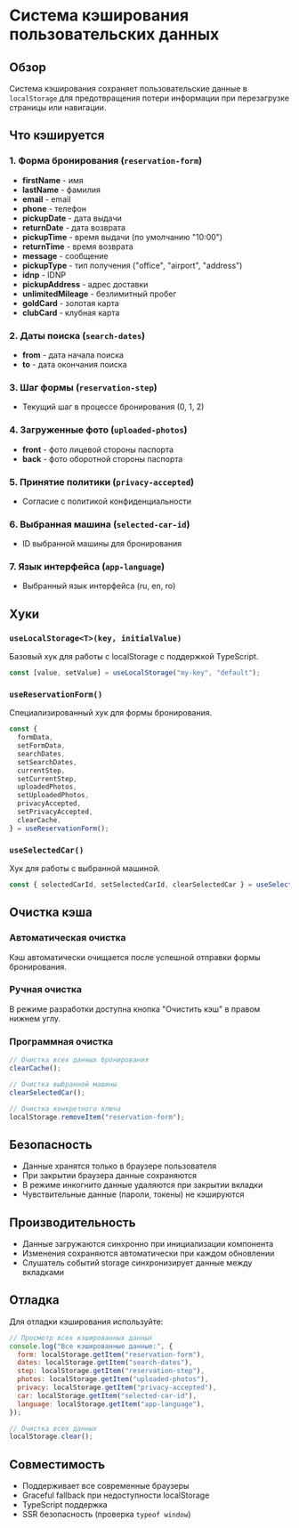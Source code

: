 # Система кэширования пользовательских данных

## Обзор

Система кэширования сохраняет пользовательские данные в `localStorage` для предотвращения потери информации при перезагрузке страницы или навигации.

## Что кэшируется

### 1. Форма бронирования (`reservation-form`)

- **firstName** - имя
- **lastName** - фамилия
- **email** - email
- **phone** - телефон
- **pickupDate** - дата выдачи
- **returnDate** - дата возврата
- **pickupTime** - время выдачи (по умолчанию "10:00")
- **returnTime** - время возврата
- **message** - сообщение
- **pickupType** - тип получения ("office", "airport", "address")
- **idnp** - IDNP
- **pickupAddress** - адрес доставки
- **unlimitedMileage** - безлимитный пробег
- **goldCard** - золотая карта
- **clubCard** - клубная карта

### 2. Даты поиска (`search-dates`)

- **from** - дата начала поиска
- **to** - дата окончания поиска

### 3. Шаг формы (`reservation-step`)

- Текущий шаг в процессе бронирования (0, 1, 2)

### 4. Загруженные фото (`uploaded-photos`)

- **front** - фото лицевой стороны паспорта
- **back** - фото оборотной стороны паспорта

### 5. Принятие политики (`privacy-accepted`)

- Согласие с политикой конфиденциальности

### 6. Выбранная машина (`selected-car-id`)

- ID выбранной машины для бронирования

### 7. Язык интерфейса (`app-language`)

- Выбранный язык интерфейса (ru, en, ro)

## Хуки

### `useLocalStorage<T>(key, initialValue)`

Базовый хук для работы с localStorage с поддержкой TypeScript.

```typescript
const [value, setValue] = useLocalStorage("my-key", "default");
```

### `useReservationForm()`

Специализированный хук для формы бронирования.

```typescript
const {
  formData,
  setFormData,
  searchDates,
  setSearchDates,
  currentStep,
  setCurrentStep,
  uploadedPhotos,
  setUploadedPhotos,
  privacyAccepted,
  setPrivacyAccepted,
  clearCache,
} = useReservationForm();
```

### `useSelectedCar()`

Хук для работы с выбранной машиной.

```typescript
const { selectedCarId, setSelectedCarId, clearSelectedCar } = useSelectedCar();
```

## Очистка кэша

### Автоматическая очистка

Кэш автоматически очищается после успешной отправки формы бронирования.

### Ручная очистка

В режиме разработки доступна кнопка "Очистить кэш" в правом нижнем углу.

### Программная очистка

```typescript
// Очистка всех данных бронирования
clearCache();

// Очистка выбранной машины
clearSelectedCar();

// Очистка конкретного ключа
localStorage.removeItem("reservation-form");
```

## Безопасность

- Данные хранятся только в браузере пользователя
- При закрытии браузера данные сохраняются
- В режиме инкогнито данные удаляются при закрытии вкладки
- Чувствительные данные (пароли, токены) не кэшируются

## Производительность

- Данные загружаются синхронно при инициализации компонента
- Изменения сохраняются автоматически при каждом обновлении
- Слушатель событий storage синхронизирует данные между вкладками

## Отладка

Для отладки кэширования используйте:

```javascript
// Просмотр всех кэшированных данных
console.log("Все кэшированные данные:", {
  form: localStorage.getItem("reservation-form"),
  dates: localStorage.getItem("search-dates"),
  step: localStorage.getItem("reservation-step"),
  photos: localStorage.getItem("uploaded-photos"),
  privacy: localStorage.getItem("privacy-accepted"),
  car: localStorage.getItem("selected-car-id"),
  language: localStorage.getItem("app-language"),
});

// Очистка всех данных
localStorage.clear();
```

## Совместимость

- Поддерживает все современные браузеры
- Graceful fallback при недоступности localStorage
- TypeScript поддержка
- SSR безопасность (проверка `typeof window`)
